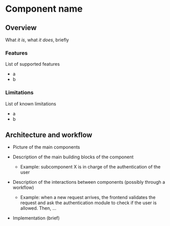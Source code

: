 # Component name
## Overview
What *it is*, what *it does*, briefly

### Features
List of supported features
* a
* b

### Limitations
List of known limitations
* a 
* b 

## Architecture and workflow

* Picture of the main components
* Description of the main building blocks of the component

	* Example: subcomponent X is in charge of the authentication of the user

* Description of the interactions between components (possibly through a workflow)

  * Example: when a new request arrives, the frontend validates the request and ask the authentication module to check if the user is allowed. Then, ...

* Implementation (brief)
